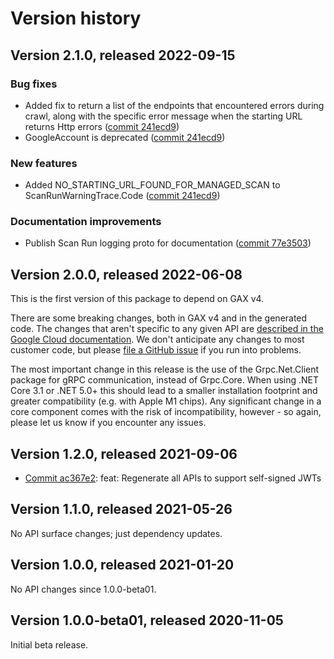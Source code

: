 # Version history

## Version 2.1.0, released 2022-09-15

### Bug fixes

- Added fix to return a list of the endpoints that encountered errors during crawl, along with the specific error message when the starting URL returns Http errors ([commit 241ecd9](https://github.com/googleapis/google-cloud-dotnet/commit/241ecd9e352f949ab56b594048b7df1f78b706bf))
- GoogleAccount is deprecated ([commit 241ecd9](https://github.com/googleapis/google-cloud-dotnet/commit/241ecd9e352f949ab56b594048b7df1f78b706bf))

### New features

- Added NO_STARTING_URL_FOUND_FOR_MANAGED_SCAN to ScanRunWarningTrace.Code ([commit 241ecd9](https://github.com/googleapis/google-cloud-dotnet/commit/241ecd9e352f949ab56b594048b7df1f78b706bf))

### Documentation improvements

- Publish Scan Run logging proto for documentation ([commit 77e3503](https://github.com/googleapis/google-cloud-dotnet/commit/77e350322753a7d19b114a61e500c501358eea6e))

## Version 2.0.0, released 2022-06-08

This is the first version of this package to depend on GAX v4.

There are some breaking changes, both in GAX v4 and in the generated
code. The changes that aren't specific to any given API are [described in the Google Cloud
documentation](https://cloud.google.com/dotnet/docs/reference/help/breaking-gax4).
We don't anticipate any changes to most customer code, but please [file a
GitHub issue](https://github.com/googleapis/google-cloud-dotnet/issues/new/choose)
if you run into problems.

The most important change in this release is the use of the Grpc.Net.Client package
for gRPC communication, instead of Grpc.Core. When using .NET Core 3.1 or .NET 5.0+
this should lead to a smaller installation footprint and greater compatibility (e.g.
with Apple M1 chips). Any significant change in a core component comes with the risk
of incompatibility, however - so again, please let us know if you encounter any
issues.
## Version 1.2.0, released 2021-09-06

- [Commit ac367e2](https://github.com/googleapis/google-cloud-dotnet/commit/ac367e2): feat: Regenerate all APIs to support self-signed JWTs

## Version 1.1.0, released 2021-05-26

No API surface changes; just dependency updates.

## Version 1.0.0, released 2021-01-20

No API changes since 1.0.0-beta01.

## Version 1.0.0-beta01, released 2020-11-05

Initial beta release.
